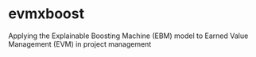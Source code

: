 # evmxboost
Applying the Explainable Boosting Machine (EBM) model to Earned Value Management (EVM) in project management
